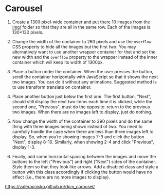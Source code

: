 # Carousel

1) Create a 1300 pixel-wide container and put there 10 images from the [img/](img/) folder so that they are all in the same row. Each of the images is 130×130 pixels.

2) Change the width of the container to 260 pixels and use the `overflow` CSS property to hide all the images but the first two. You may alternatively want to use another wrapper container for that and set the new width and the `overflow` property to the wrapper instead of the inner container which will keep its width of 1300px.

3) Place a button under the container. When the user presses the button, scroll the container horizontally with JavaScript so that it shows the next two images. You can do it without any animations. Suggested method is to use transform translate on container.

4) Place another button just below the first one. The first button, "Next", should still display the next two items each time it is clicked, while the second one, "Previous", must do the opposite: return to the previous two images. When there are no images left to display, just do nothing.

5) Now change the width of the container to 390 pixels and do the same thing with three images being shown instead of two. You need to carefully handle the case when there are less than three images left to display. So, when you’re showing images 7-9 and click the button "Next", display 8-10. Similarly, when showing 2-4 and click "Previous", display 1-3.

6) Finally, add some horizontal spacing between the images and move the buttons to the left ("Previous") and right ("Next") sides of the container. Style them so that they look like arrows. Add a disabled class and style a button with this class accordingly if clicking the button would have no effect (i.e., there are no more images to display).

https://valeraonisko.github.io/dom_carousel/
